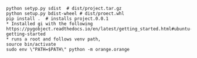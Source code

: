

    python setyp.py sdist  # dist/project.tar.gz
    python setup.py bdist-wheel # dist/proect.whl
    pip install .  # installs project.0.0.1
    * Installed gi with the following 
    https://pygobject.readthedocs.io/en/latest/getting_started.html#ubuntu-getting-started
    * runs a root and follows venv path,
    source bin/activate
    sudo env \"PATH=$PATH\" python -m orange.orange
